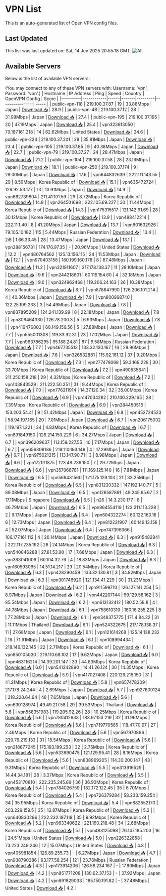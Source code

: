 # VPN List

This is an auto-generated list of Open VPN config files.

## Last Updated

This list was last updated on: Sat, 14 Jun 2025 20:55:18 GMT.
![Alt](https://repobeats.axiom.co/api/embed/186b98318ef1479477931607c1ad7d823f12451f.svg "Repobeats analytics image")

## Available Servers

Below is the list of available VPN servers:

(You may connect to any of these VPN servers with: Username: 'vpn', Password: 'vpn'.)
| Hostname | IP Address | Ping | Speed | Country | OpenVPN Config | Score |
|----------|------------|------|-------|---------|----------------| ----- |
| public-vpn-118 | 219.100.37.87 | 19 | 33.88Mbps | Japan | [Download 📥](./configs/server_0_JP.ovpn) | 28.9 |
| public-vpn-48 | 219.100.37.12 | 28 | 31.99Mbps | Japan | [Download 📥](./configs/server_1_JP.ovpn) | 27.4 |
| public-vpn-195 | 219.100.37.195 | 20 | 47.19Mbps | Japan | [Download 📥](./configs/server_2_JP.ovpn) | 25.4 |
| vpn323613050 | 70.187.161.218 | 14 | 62.62Mbps | United States | [Download 📥](./configs/server_3_US.ovpn) | 24.6 |
| public-vpn-224 | 219.100.37.201 | 28 | 35.81Mbps | Japan | [Download 📥](./configs/server_4_JP.ovpn) | 23.4 |
| public-vpn-105 | 219.100.37.85 | 9 | 40.38Mbps | Japan | [Download 📥](./configs/server_5_JP.ovpn) | 22.7 |
| public-vpn-79 | 219.100.37.27 | 24 | 28.47Mbps | Japan | [Download 📥](./configs/server_6_JP.ovpn) | 21.2 |
| public-vpn-104 | 219.100.37.58 | 28 | 23.16Mbps | Japan | [Download 📥](./configs/server_7_JP.ovpn) | 18.1 |
| public-vpn-250 | 219.100.37.174 | 9 | 29.00Mbps | Japan | [Download 📥](./configs/server_8_JP.ovpn) | 17.6 |
| vpn644832639 | 222.111.143.55 | 29 | 8.59Mbps | Korea Republic of | [Download 📥](./configs/server_9_KR.ovpn) | 15.1 |
| vpn635472724 | 126.92.53.177 | 13 | 13.91Mbps | Japan | [Download 📥](./configs/server_10_JP.ovpn) | 14.9 |
| vpn662739804 | 211.41.101.59 | 29 | 8.72Mbps | Korea Republic of | [Download 📥](./configs/server_11_KR.ovpn) | 14.8 |
| vpn264501698 | 222.105.69.227 | 30 | 11.44Mbps | Korea Republic of | [Download 📥](./configs/server_12_KR.ovpn) | 14.3 |
| vpn175315517 | 121.142.91.69 | 28 | 30.12Mbps | Korea Republic of | [Download 📥](./configs/server_13_KR.ovpn) | 13.9 |
| vpn488412214 | 222.11.1.40 | 8 | 41.20Mbps | Japan | [Download 📥](./configs/server_14_JP.ovpn) | 13.7 |
| vpn601632926 | 79.105.10.182 | 115 | 5.44Mbps | Russian Federation | [Download 📥](./configs/server_15_RU.ovpn) | 13.4 |
| 2i6 | 1.66.33.45 | 28 | 13.47Mbps | Japan | [Download 📥](./configs/server_16_JP.ovpn) | 13.1 |
| vpn288156731 | 174.176.97.35 | - | 20.96Mbps | United States | [Download 📥](./configs/server_17_US.ovpn) | 12.2 |
| vpn480764562 | 125.13.156.115 | 24 | 11.53Mbps | Japan | [Download 📥](./configs/server_18_JP.ovpn) | 12.1 |
| vpn970403158 | 180.199.160.178 | 8 | 87.48Mbps | Japan | [Download 📥](./configs/server_19_JP.ovpn) | 11.2 |
| vpn321911607 | 217.178.138.37 | 11 | 28.10Mbps | Japan | [Download 📥](./configs/server_20_JP.ovpn) | 9.6 |
| vpn244218601 | 60.119.154.60 | 4 | 32.18Mbps | Japan | [Download 📥](./configs/server_21_JP.ovpn) | 9.0 |
| vpn324962468 | 119.206.24.163 | 26 | 10.38Mbps | Korea Republic of | [Download 📥](./configs/server_22_KR.ovpn) | 8.7 |
| vpn878847990 | 126.206.101.214 | 4 | 40.36Mbps | Japan | [Download 📥](./configs/server_23_JP.ovpn) | 7.9 |
| vpn800968740 | 122.25.199.233 | 3 | 54.49Mbps | Japan | [Download 📥](./configs/server_24_JP.ovpn) | 7.8 |
| vpn837895209 | 124.241.139.99 | 8 | 22.18Mbps | Japan | [Download 📥](./configs/server_25_JP.ovpn) | 7.8 |
| vpn809464330 | 126.78.200.3 | 5 | 6.93Mbps | Japan | [Download 📥](./configs/server_26_JP.ovpn) | 7.8 |
| vpn416476803 | 60.149.156.56 | 5 | 27.88Mbps | Japan | [Download 📥](./configs/server_27_JP.ovpn) | 7.7 |
| vpn555001308 | 119.83.92.31 | 23 | 17.02Mbps | Japan | [Download 📥](./configs/server_28_JP.ovpn) | 7.7 |
| vpn963786295 | 95.188.24.81 | 87 | 9.58Mbps | Russian Federation | [Download 📥](./configs/server_29_RU.ovpn) | 7.7 |
| vpn467735513 | 133.32.130.167 | 16 | 28.96Mbps | Japan | [Download 📥](./configs/server_30_JP.ovpn) | 7.6 |
| vpn326532881 | 115.92.161.12 | 37 | 9.20Mbps | Korea Republic of | [Download 📥](./configs/server_31_KR.ovpn) | 7.3 |
| vpn277478068 | 59.3.169.228 | 30 | 33.70Mbps | Korea Republic of | [Download 📥](./configs/server_32_KR.ovpn) | 7.2 |
| vpn490535641 | 211.250.158.218 | 29 | 4.32Mbps | Korea Republic of | [Download 📥](./configs/server_33_KR.ovpn) | 7.2 |
| vpn143843529 | 211.222.50.251 | 31 | 9.44Mbps | Korea Republic of | [Download 📥](./configs/server_34_KR.ovpn) | 7.0 |
| vpn776211914 | 14.37.120.34 | 32 | 35.00Mbps | Korea Republic of | [Download 📥](./configs/server_35_KR.ovpn) | 6.9 |
| vpn147034282 | 210.100.229.165 | 28 | 7.39Mbps | Korea Republic of | [Download 📥](./configs/server_36_KR.ovpn) | 6.9 |
| vpn284450516 | 153.203.54.41 | 9 | 51.42Mbps | Japan | [Download 📥](./configs/server_37_JP.ovpn) | 6.8 |
| vpn452724523 | 58.94.197.165 | 20 | 7.01Mbps | Japan | [Download 📥](./configs/server_38_JP.ovpn) | 6.7 |
| vpn206175002 | 119.197.1.221 | 34 | 4.82Mbps | Korea Republic of | [Download 📥](./configs/server_39_KR.ovpn) | 6.7 |
| vpn891849150 | 126.214.150.229 | 6 | 34.27Mbps | Japan | [Download 📥](./configs/server_40_JP.ovpn) | 6.7 |
| vpn396209637 | 113.158.227.55 | 10 | 7.17Mbps | Japan | [Download 📥](./configs/server_41_JP.ovpn) | 6.7 |
| vpn656308186 | 218.110.193.149 | 4 | 17.29Mbps | Japan | [Download 📥](./configs/server_42_JP.ovpn) | 6.7 |
| vpn975021315 | 113.147.90.71 | 3 | 8.98Mbps | Japan | [Download 📥](./configs/server_43_JP.ovpn) | 6.6 |
| vpn172011875 | 123.48.239.150 | 7 | 29.72Mbps | Japan | [Download 📥](./configs/server_44_JP.ovpn) | 6.6 |
| vpn357068781 | 111.169.125.140 | 16 | 7.81Mbps | Japan | [Download 📥](./configs/server_45_JP.ovpn) | 6.5 |
| vpn566431560 | 121.175.129.103 | 21 | 33.25Mbps | Korea Republic of | [Download 📥](./configs/server_46_KR.ovpn) | 6.5 |
| vpn831230332 | 147.192.140.77 | 5 | 89.08Mbps | Japan | [Download 📥](./configs/server_47_JP.ovpn) | 6.5 |
| vpn126587861 | 49.245.65.67 | 2 | 17.11Mbps | Singapore | [Download 📥](./configs/server_48_SG.ovpn) | 6.5 |
| n26 | 14.3.230.177 | 8 | 46.79Mbps | Japan | [Download 📥](./configs/server_49_JP.ovpn) | 6.5 |
| vpn864554119 | 122.211.113.228 | 2 | 9.17Mbps | Japan | [Download 📥](./configs/server_50_JP.ovpn) | 6.4 |
| vpn804322274 | 60.122.160.18 | 8 | 12.73Mbps | Japan | [Download 📥](./configs/server_51_JP.ovpn) | 6.4 |
| vpn812231907 | 60.149.13.158 | 4 | 52.07Mbps | Japan | [Download 📥](./configs/server_52_JP.ovpn) | 6.4 |
| vpn747396066 | 106.177.161.112 | 4 | 20.14Mbps | Japan | [Download 📥](./configs/server_53_JP.ovpn) | 6.3 |
| vpn915482841 | 222.117.235.192 | 28 | 24.14Mbps | Korea Republic of | [Download 📥](./configs/server_54_KR.ovpn) | 6.3 |
| vpn540846288 | 27.81.53.90 | 17 | 7.68Mbps | Japan | [Download 📥](./configs/server_55_JP.ovpn) | 6.3 |
| vpn383041009 | 60.104.32.76 | 4 | 18.83Mbps | Japan | [Download 📥](./configs/server_56_JP.ovpn) | 6.3 |
| vpn160593065 | 14.51.14.217 | 29 | 20.54Mbps | Korea Republic of | [Download 📥](./configs/server_57_KR.ovpn) | 6.3 |
| vpn428290459 | 133.32.130.81 | 3 | 34.82Mbps | Japan | [Download 📥](./configs/server_58_JP.ovpn) | 6.3 |
| vpn301746920 | 121.134.41.229 | 30 | 31.23Mbps | Korea Republic of | [Download 📥](./configs/server_59_KR.ovpn) | 6.2 |
| vpn911599710 | 126.127.141.254 | 5 | 8.97Mbps | Japan | [Download 📥](./configs/server_60_JP.ovpn) | 6.2 |
| vpn442207144 | 59.129.58.162 | 3 | 85.54Mbps | Japan | [Download 📥](./configs/server_61_JP.ovpn) | 6.2 |
| vpn613132412 | 180.52.58.8 | 4 | 44.78Mbps | Japan | [Download 📥](./configs/server_62_JP.ovpn) | 6.1 |
| vpn758610310 | 180.16.255.225 | 8 | 77.28Mbps | Japan | [Download 📥](./configs/server_63_JP.ovpn) | 6.1 |
| vpn348375775 | 171.4.84.22 | 31 | 11.11Mbps | Thailand | [Download 📥](./configs/server_64_TH.ovpn) | 6.1 |
| vpn524322675 | 217.178.138.37 | 11 | 27.68Mbps | Japan | [Download 📥](./configs/server_65_JP.ovpn) | 6.1 |
| vpn121614268 | 125.14.138.232 | 16 | 71.91Mbps | Japan | [Download 📥](./configs/server_66_JP.ovpn) | 6.1 |
| vpn108994434 | 218.146.132.145 | 22 | 2.71Mbps | Korea Republic of | [Download 📥](./configs/server_67_KR.ovpn) | 6.1 |
| vpn850105030 | 219.110.68.102 | 17 | 9.62Mbps | Japan | [Download 📥](./configs/server_68_JP.ovpn) | 6.0 |
| vpn463116214 | 14.39.201.147 | 33 | 44.83Mbps | Korea Republic of | [Download 📥](./configs/server_69_KR.ovpn) | 6.0 |
| vpn541242890 | 14.41.26.124 | 30 | 14.35Mbps | Korea Republic of | [Download 📥](./configs/server_70_KR.ovpn) | 5.9 |
| vpn417027408 | 220.126.215.150 | 31 | 41.21Mbps | Korea Republic of | [Download 📥](./configs/server_71_KR.ovpn) | 5.8 |
| vpn657478309 | 217.178.24.244 | 4 | 2.69Mbps | Japan | [Download 📥](./configs/server_72_JP.ovpn) | 5.7 |
| vpn927600124 | 218.220.64.94 | 48 | 7.65Mbps | Japan | [Download 📥](./configs/server_73_JP.ovpn) | 5.6 |
| vpn630128974 | 49.49.217.58 | 29 | 39.53Mbps | Thailand | [Download 📥](./configs/server_74_TH.ovpn) | 5.6 |
| vpn558351983 | 119.205.92.26 | 28 | 10.25Mbps | Korea Republic of | [Download 📥](./configs/server_75_KR.ovpn) | 5.6 |
| vpn780412633 | 183.97.153.219 | 32 | 31.96Mbps | Korea Republic of | [Download 📥](./configs/server_76_KR.ovpn) | 5.6 |
| vpn719770585 | 118.47.70.97 | 27 | 2.46Mbps | Korea Republic of | [Download 📥](./configs/server_77_KR.ovpn) | 5.6 |
| vpn567970896 | 220.76.219.133 | 31 | 18.54Mbps | Korea Republic of | [Download 📥](./configs/server_78_KR.ovpn) | 5.6 |
| vpn218877245 | 175.193.199.253 | 32 | 2.75Mbps | Korea Republic of | [Download 📥](./configs/server_79_KR.ovpn) | 5.6 |
| vpn533690475 | 121.129.95.41 | 28 | 8.16Mbps | Korea Republic of | [Download 📥](./configs/server_80_KR.ovpn) | 5.6 |
| vpn838969205 | 114.30.200.147 | 43 | 9.31Mbps | Korea Republic of | [Download 📥](./configs/server_81_KR.ovpn) | 5.5 |
| vpn313916529 | 14.44.34.181 | 28 | 3.37Mbps | Korea Republic of | [Download 📥](./configs/server_82_KR.ovpn) | 5.5 |
| vpn453170810 | 222.235.245.89 | 36 | 36.93Mbps | Korea Republic of | [Download 📥](./configs/server_83_KR.ovpn) | 5.4 |
| vpn784026759 | 182.172.122.45 | 35 | 6.70Mbps | Korea Republic of | [Download 📥](./configs/server_84_KR.ovpn) | 5.4 |
| vpn726379284 | 58.233.159.254 | 34 | 35.95Mbps | Korea Republic of | [Download 📥](./configs/server_85_KR.ovpn) | 5.4 |
| vpn882552170 | 203.229.159.5 | 35 | 13.87Mbps | Korea Republic of | [Download 📥](./configs/server_86_KR.ovpn) | 5.3 |
| vpn640830296 | 222.232.187.118 | 35 | 9.92Mbps | Korea Republic of | [Download 📥](./configs/server_87_KR.ovpn) | 5.2 |
| vpn963340622 | 221.160.218.48 | 34 | 2.68Mbps | Korea Republic of | [Download 📥](./configs/server_88_KR.ovpn) | 5.1 |
| vpn483125098 | 76.147.185.203 | 16 | 24.51Mbps | United States | [Download 📥](./configs/server_89_US.ovpn) | 5.0 |
| vpn226322858 | 73.223.249.246 | 12 | 15.07Mbps | United States | [Download 📥](./configs/server_90_US.ovpn) | 4.8 |
| vpn405981854 | 126.89.255.73 | - | 6.27Mbps | Japan | [Download 📥](./configs/server_91_JP.ovpn) | 4.7 |
| vpn938790386 | 93.177.58.254 | 121 | 23.76Mbps | Russian Federation | [Download 📥](./configs/server_92_RU.ovpn) | 4.3 |
| vpn173914206 | 126.58.234.167 | - | 17.80Mbps | Japan | [Download 📥](./configs/server_93_JP.ovpn) | 4.2 |
| vpn851771208 | 130.62.37.153 | - | 37.92Mbps | Japan | [Download 📥](./configs/server_94_JP.ovpn) | 4.2 |
| vpn691829033 | 185.150.191.82 | - | 37.48Mbps | United States | [Download 📥](./configs/server_95_US.ovpn) | 4.2 |
